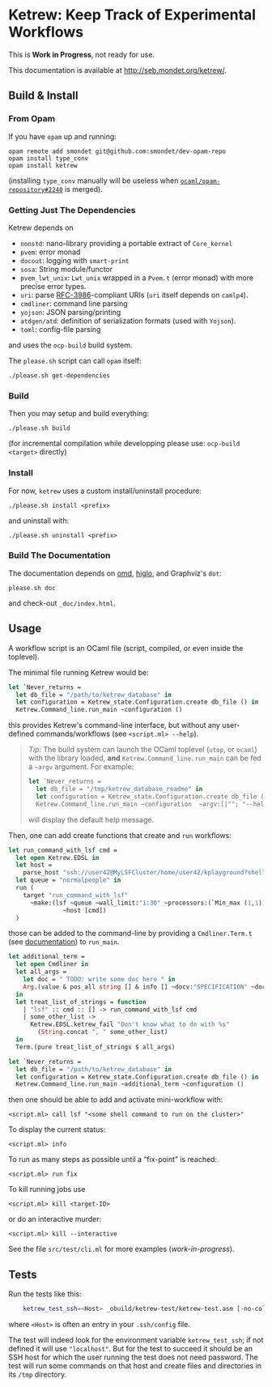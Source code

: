 Ketrew: Keep Track of Experimental Workflows
============================================

This is **Work in Progress**, not ready for use.

This documentation is available at <http://seb.mondet.org/ketrew/>.

Build & Install
---------------

### From Opam

If you have `opam` up and running:

    opam remote add smondet git@github.com:smondet/dev-opam-repo
    opam install type_conv
    opam install ketrew

(installing `type_conv` manually will be useless when
[`ocaml/opam-repository#2240`](https://github.com/ocaml/opam-repository/pull/2240)
is merged).

### Getting Just The Dependencies

Ketrew depends on

- `nonstd`: nano-library providing a portable extract of `Core_kernel`
- `pvem`: error monad
- `docout`: logging with `smart-print`
- `sosa`:  String module/functor
- `pvem_lwt_unix`: `Lwt_unix` wrapped in a `Pvem.t` (error monad) with more
precise error types.
- `uri`:
parse [RFC-3986](http://www.ietf.org/rfc/rfc3986.txt)-compliant URIs
(`uri` itself depends on `camlp4`).
- `cmdliner`: command line parsing
- `yojson`: JSON parsing/printing
- `atdgen/atd`: definition of serialization formats (used with `Yojson`).
- `toml`: config-file parsing

and uses the `ocp-build` build system.

The `please.sh` script can call `opam` itself:

    ./please.sh get-dependencies

### Build

Then you may setup and build everything:

    ./please.sh build

(for incremental compilation while developping please use: `ocp-build <target>`
directly)

### Install

For now, `ketrew` uses a custom install/uninstall procedure:

    ./please.sh install <prefix>

and uninstall with:

    ./please.sh uninstall <prefix>

### Build The Documentation

The documentation depends on [omd](https://github.com/ocaml/omd),
[higlo](http://zoggy.github.io/higlo/),
and Graphviz's `dot`:

    please.sh doc

and check-out `_doc/index.html`.

Usage
-----

A workflow script is an OCaml file (script, compiled, or even inside the
toplevel).

The minimal file running Ketrew would be:

```ocaml
let `Never_returns =
  let db_file = "/path/to/ketrew_database" in
  let configuration = Ketrew_state.Configuration.create db_file () in
  Ketrew.Command_line.run_main ~configuration ()
```

this provides Ketrew's command-line interface, but without any user-defined
commands/workflows (see `<script.ml> --help`).

> *Tip*: The build system can launch the OCaml toplevel (`utop`, or `ocaml`)
> with the library loaded, **and** `Ketrew.Command_line.run_main`
> can be fed a `~argv` argument. For example:
> 
> ```ocaml
> let `Never_returns =
>   let db_file = "/tmp/ketrew_database_readme" in
>   let configuration = Ketrew_state.Configuration.create db_file () in
>   Ketrew.Command_line.run_main ~configuration  ~argv:[|""; "--help"|] ()
> ```
> 
> will display the default help message.

Then, one can add create functions that create and `run` workflows:

```ocaml
let run_command_with_lsf cmd =
  let open Ketrew.EDSL in
  let host = 
    parse_host "ssh://user42@MyLSFCluster/home/user42/kplayground?shell=bash" in
  let queue = "normalpeople" in
  run (
    target "run_command_with_lsf"
      ~make:(lsf ~queue ~wall_limit:"1:30" ~processors:(`Min_max (1,1))
               ~host [cmd])
  )
```

those can be added to the command-line by providing a `Cmdliner.Term.t`
(see [documentation](http://erratique.ch/software/cmdliner))
to `run_main`.

```ocaml
let additional_term =
  let open Cmdliner in
  let all_args =
    let doc = " TODO: write some doc here " in
    Arg.(value & pos_all string [] & info [] ~docv:"SPECIFICATION" ~doc)
  in
  let treat_list_of_strings = function
    | "lsf" :: cmd :: [] -> run_command_with_lsf cmd
    | some_other_list -> 
      Ketrew.EDSL.ketrew_fail "Don't know what to do with %s" 
        (String.concat ", " some_other_list)
  in
  Term.(pure treat_list_of_strings $ all_args)

let `Never_returns =
  let db_file = "/path/to/ketrew_database" in
  let configuration = Ketrew_state.Configuration.create db_file () in
  Ketrew.Command_line.run_main ~additional_term ~configuration ()
```

then one should be able to add and activate mini-workflow with:

    <script.ml> call lsf "<some shell command to run on the cluster>"

To display the current status:

    <script.ml> info

To run as many steps as possible until a “fix-point” is reached:

    <script.ml> run fix

To kill running jobs use

    <script.ml> kill <target-ID>

or do an interactive murder:

    <script.ml> kill --interactive

See the file `src/test/cli.ml` for more examples (*work-in-progress*).


Tests
-----

Run the tests like this:

```bash
    ketrew_test_ssh=<Host> _obuild/ketrew-test/ketrew-test.asm [-no-color]
```

where `<Host>` is often an entry in your `.ssh/config` file.

The test will indeed look for the environment variable `ketrew_test_ssh`; if
not defined it will use `"localhost"`. But for the test to succeed it should be
an SSH host for which the user running the test does not need password.
The test will run some commands on that host and create files and directories
in its `/tmp` directory.



